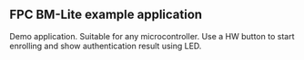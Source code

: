 ## FPC BM-Lite example application

Demo application. Suitable for any microcontroller.
Use a HW button to start enrolling and show authentication result using LED.


